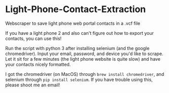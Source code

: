 # Light-Phone-Contact-Extraction
Webscraper to save light phone web portal contacts in a .vcf file

If you have a light phone 2 and also can't figure out how to export your contacts, you can use this!

Run the script with python 3 after installing selenium (and the google chromedriver). Input your email, password, and device you'd like to scrape. Let it sit for a few minutes (the light phone website is quite slow) and have your contacts nicely formatted.

I got the chromedriver (on MacOS) through `brew install chromedriver`, and selenium through `pip install selenium`.
If you have trouble using this, please shoot me an email!
